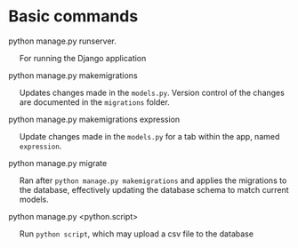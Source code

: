 # Basic commands

<span class="code">python manage.py runserver</span>.<br>
<div style="margin-left: 20px;">For running the Django application</div>

<span class="code">python manage.py makemigrations</span><br>
<div style="margin-left: 20px;">Updates changes made in the <code>models.py</code>. Version control of the changes are documented in the <code>migrations</code> folder.</div>

<span class="code">python manage.py makemigrations expression </span><br>
<div style="margin-left: 20px;">Update changes made in the <code>models.py</code> for a tab within the app, named <code>expression</code>.</div>

<span class="code">python manage.py migrate</span><br>
<div style="margin-left: 20px;"> Ran after <code>python manage.py makemigrations</code> and applies the migrations to the database, effectively updating the database schema to match current models.</div>

<span class="code">python manage.py <python.script></span><br>
<div style="margin-left: 20px;"> Run <code>python script</code>, which may upload a csv file to the database </div>

